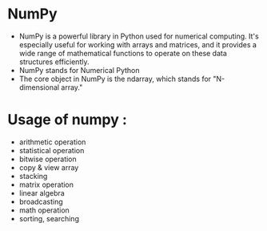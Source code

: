 # NumPy
- NumPy is a powerful library in Python used for numerical computing. It's especially useful for working with arrays and matrices, and it provides a wide range of mathematical functions to operate on these data structures efficiently.
- NumPy stands for Numerical Python
- The core object in NumPy is the ndarray, which stands for "N-dimensional array."
# Usage of numpy :
- arithmetic operation
- statistical operation
- bitwise operation
- copy & view array
- stacking
- matrix operation
- linear algebra
- broadcasting
- math operation
- sorting, searching
